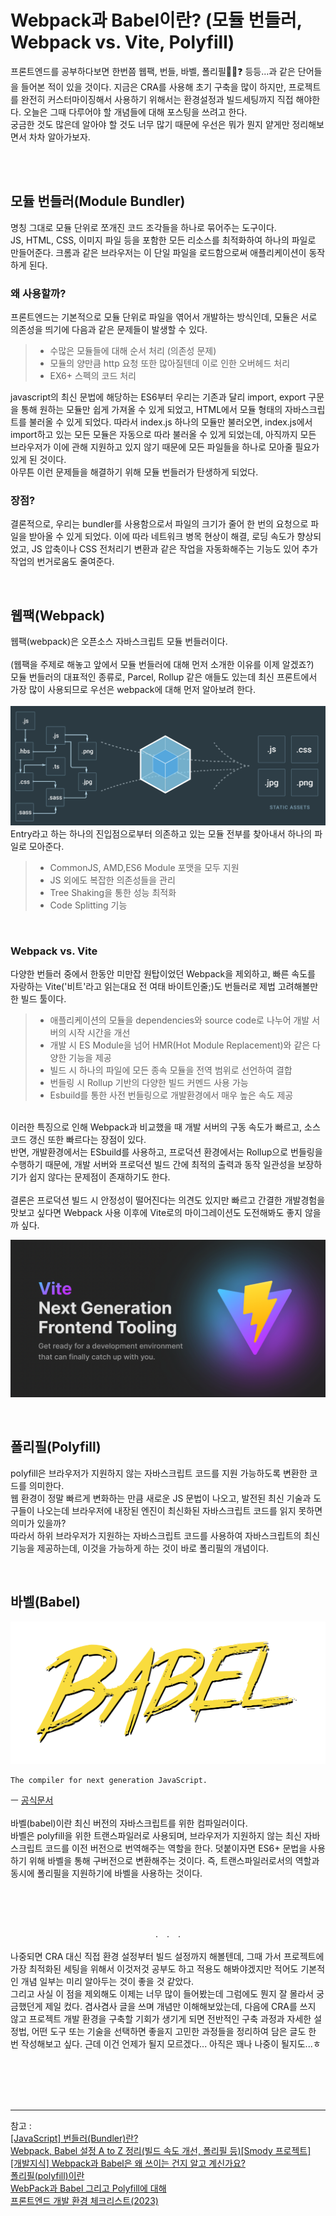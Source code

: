 # Webpack과 Babel이란? (모듈 번들러, Webpack vs. Vite, Polyfill)

프론트엔드를 공부하다보면 한번쯤 웹팩, 번들, 바벨, 폴리필🤷‍♂️❓ 등등...과 같은 단어들을 들어본 적이 있을 것이다. 지금은 CRA를 사용해 초기 구축을 많이 하지만, 프로젝트를 완전히 커스터마이징해서 사용하기 위해서는 환경설정과 빌드세팅까지 직접 해야한다. 오늘은 그때 다루어야 할 개념들에 대해 포스팅을 쓰려고 한다. <br/> 궁금한 것도 많은데 알아야 할 것도 너무 많기 때문에 우선은 뭐가 뭔지 얕게만 정리해보면서 차차 알아가보자.

<br/><br/>

## 모듈 번들러(Module Bundler)

명칭 그대로 모듈 단위로 쪼개진 코드 조각들을 하나로 묶어주는 도구이다. <br/> JS, HTML, CSS, 이미지 파일 등을 포함한 모든 리소스를 최적화하여 하나의 파일로 만들어준다. 크롬과 같은 브라우저는 이 단일 파일을 로드함으로써 애플리케이션이 동작하게 된다.

### 왜 사용할까?

프론트엔드는 기본적으로 모듈 단위로 파일을 엮어서 개발하는 방식인데, 모듈은 서로 의존성을 띄기에 다음과 같은 문제들이 발생할 수 있다.

> - 수많은 모듈들에 대해 순서 처리 (의존성 문제)
> - 모듈의 양만큼 http 요청 또한 많아질텐데 이로 인한 오버헤드 처리
> - EX6+ 스펙의 코드 처리

javascript의 최신 문법에 해당하는 ES6부터 우리는 기존과 달리 import, export 구문을 통해 원하는 모듈만 쉽게 가져올 수 있게 되었고, HTML에서 모듈 형태의 자바스크립트를 불러올 수 있게 되었다. 따라서 index.js 하나의 모듈만 불러오면, index.js에서 import하고 있는 모든 모듈은 자동으로 따라 불러올 수 있게 되었는데, 아직까지 모든 브라우저가 이에 관해 지원하고 있지 않기 때문에 모든 파일들을 하나로 모아줄 필요가 있게 된 것이다. <br/> 아무튼 이런 문제들을 해결하기 위해 모듈 번들러가 탄생하게 되었다.

### 장점?

결론적으로, 우리는 bundler를 사용함으로서 파일의 크기가 줄어 한 번의 요청으로 파일을 받아올 수 있게 되었다. 이에 따라 네트워크 병목 현상이 해결, 로딩 속도가 향상되었고, JS 압축이나 CSS 전처리기 변환과 같은 작업을 자동화해주는 기능도 있어 추가 작업의 번거로움도 줄여준다.

<br/>

## 웹팩(Webpack)

웹팩(webpack)은 오픈소스 자바스크립트 모듈 번들러이다. <br/><br/>
(웹팩을 주제로 해놓고 앞에서 모듈 번들러에 대해 먼저 소개한 이유를 이제 알겠죠?) <br/> 모듈 번들러의 대표적인 종류로, Parcel, Rollup 같은 애들도 있는데 최신 프론트에서 가장 많이 사용되므로 우선은 webpack에 대해 먼저 알아보려 한다. <br/><br/>
![webpack](image.png) <br/>
Entry라고 하는 하나의 진입점으로부터 의존하고 있는 모듈 전부를 찾아내서 하나의 파일로 모아준다. <br/>

> - CommonJS, AMD,ES6 Module 포맷을 모두 지원
> - JS 외에도 복잡한 의존성들을 관리
> - Tree Shaking을 통한 성능 최적화
> - Code Splitting 기능

<br/>

### Webpack vs. Vite

다양한 번들러 중에서 한동안 미만잡 원탑이었던 Webpack을 제외하고, 빠른 속도를 자랑하는 Vite('비트'라고 읽는대요 전 여태 바이트인줄;)도 번들러로 제법 고려해볼만한 빌드 툴이다. <br/>

> - 애플리케이션의 모듈을 dependencies와 source code로 나누어 개발 서버의 시작 시간을 개선
> - 개발 시 ES Module을 넘어 HMR(Hot Module Replacement)와 같은 다양한 기능을 제공
> - 빌드 시 하나의 파일에 모든 종속 모듈을 전역 범위로 선언하여 결합
> - 번들링 시 Rollup 기반의 다양한 빌드 커멘드 사용 가능
> - Esbuild를 통한 사전 번들링으로 개발환경에서 매우 높은 속도 제공

<br/>
이러한 특징으로 인해 Webpack과 비교했을 때 개발 서버의 구동 속도가 빠르고, 소스 코드 갱신 또한 빠르다는 장점이 있다. <br/> 반면, 개발환경에서는 ESbuild를 사용하고, 프로덕션 환경에서는 Rollup으로 번들링을 수행하기 때문에, 개발 서버와 프로덕션 빌드 간에 최적의 출력과 동작 일관성을 보장하기가 쉽지 않다는 문제점이 존재하기도 한다. <br/><br/> 결론은 프로덕션 빌드 시 안정성이 떨어진다는 의견도 있지만 빠르고 간결한 개발경험을 맛보고 싶다면 Webpack 사용 이후에 Vite로의 마이그레이션도 도전해봐도 좋지 않을까 싶다.

![vite](image-2.png)

<br/>

## 폴리필(Polyfill)

polyfill은 브라우저가 지원하지 않는 자바스크립트 코드를 지원 가능하도록 변환한 코드를 의미한다. <br/> 웹 환경이 정말 빠르게 변화하는 만큼 새로운 JS 문법이 나오고, 발전된 최신 기술과 도구들이 나오는데 브라우저에 내장된 엔진이 최신화된 자바스크립트 코드를 읽지 못하면 의미가 있을까? <br/> 따라서 하위 브라우저가 지원하는 자바스크립트 코드를 사용하여 자바스크립트의 최신 기능을 제공하는데, 이것을 가능하게 하는 것이 바로 폴리필의 개념이다.

<br/>

## 바벨(Babel)

![babel](image-1.png) <br/>

```
The compiler for next generation JavaScript.
```

ㅡ [공식문서](https://babeljs.io/docs/)
<br/><br/>
바벨(babel)이란 최신 버전의 자바스크립트를 위한 컴파일러이다. <br/>
바벨은 polyfill을 위한 트랜스파일러로 사용되며, 브라우저가 지원하지 않는 최신 자바스크립트 코드를 이전 버전으로 번역해주는 역할을 한다. 덧붙이자면 ES6+ 문법을 사용하기 위해 바벨을 통해 구버전으로 변환해주는 것이다. 즉, 트랜스파일러로서의 역할과 동시에 폴리필을 지원하기에 바벨을 사용하는 것이다.

<br/><br/><br/>

<div align='center'>.&emsp;.&emsp;.</div>
<br/>
나중되면 CRA 대신 직접 환경 설정부터 빌드 설정까지 해볼텐데, 그때 가서 프로젝트에 가장 최적화된 세팅을 위해서 이것저것 공부도 하고 적용도 해봐야겠지만 적어도 기본적인 개념 일부는 미리 알아두는 것이 좋을 것 같았다. <br/> 그리고 사실 이 점을 제외해도 이제는 너무 많이 들어봤는데 그럼에도 뭔지 잘 몰라서 궁금했던게 제일 컸다. 겸사겸사 글을 쓰며 개념만 이해해보았는데, 다음에 CRA를 쓰지 않고 프로젝트 개발 환경을 구축할 기회가 생기게 되면 전반적인 구축 과정과 자세한 설정법, 어떤 도구 또는 기술을 선택하면 좋을지 고민한 과정들을 정리하여 담은 글도 한 번 작성해보고 싶다. 근데 이건 언제가 될지 모르겠다... 아직은 꽤나 나중이 될지도...ㅎ

<br/><br/><br/><br/>

---

참고 : <br/>
[[JavaScript] 번들러(Bundler)란?](https://blog.leehov.in/24) <br/>
[Webpack, Babel 설정 A to Z 정리(빌드 속도 개선, 폴리필 등)[Smody 프로젝트]](https://wonsss.github.io/webpack/webpack-all-in-one/) <br/>
[[개발지식] Webpack과 Babel은 왜 쓰이는 건지 알고 계신가요?](https://junghyeonsu.tistory.com/277) <br/>
[폴리필(polyfill)이란](https://db2dev.tistory.com/entry/%ED%8F%B4%EB%A6%AC%ED%95%84Polyfill%EC%9D%B4%EB%9E%80) <br/>
[WebPack과 Babel 그리고 Polyfill에 대해](https://velog.io/@hozzijeong/WebPack%EA%B3%BC-Babel-%EA%B7%B8%EB%A6%AC%EA%B3%A0-Polyfill%EC%97%90-%EB%8C%80%ED%95%B4#%ED%8F%B4%EB%A6%AC%ED%95%84) <br/>
[프론트엔드 개발 환경 체크리스트(2023)](https://blog.shiren.dev/2023-03-20/)

